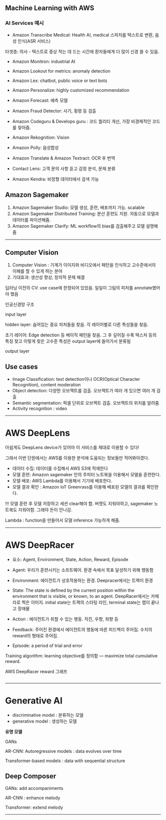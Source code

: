 
## Machine Learning with AWS



### AI Services 예시

* Amazon Transcribe Medical: Health AI, medical 스피치를 텍스트로 변환, 음성 인식(ASR 서비스)

타겟층: 의사 - 텍스트로 증상 적는 데 드는 시간에 환자들에게 더 많이 신경 쓸 수 있음.

* Amazon Monitron: industrial AI
* Amazon Lookout for metrics: anomaly detection
* Amazon Lex: chatbot, public voice or text bots
* Amazon Personalize: highly customized recommendation
* Amazon Forecast: 예측 모델
* Amazon Fraud Detector: 사기, 횡령 등 검출
* Amazon Codeguru & Develops guru : 코드 퀄리티 개선, 가장 비경제적인 코드를 찾아줌.

* Amazon Rekognition: Vision
* Amazon Polly: 음성합성
* Amazon Translate & Amazon Textract: OCR 후 번역
* Contact Lens: 고객 문의 사항 듣고 감정 분석, 문제 분류
* Amazon Kendra: 비정형 데이터에서 검색 가능



## Amazon Sagemaker

1. Amazon Sagemaker Studio: 모델 생성, 훈련, 배포까지 가능. scalable
2. Amazon Sagemaker Distributed Training: 분산 훈련도 지원. 자동으로 모델과 데이터를 파이션해줌.
3. Amazon Sagemaker Clarify: ML workflow의 bias를 검출해주고 모델 설명해줌



---

## Computer Vision 

1. Computer Vision : 기계가 이미지와 비디오에서 패턴을 인식하고 고수준에서의 이해를 할 수 있게 하는 분야
2. 기대효과: 생산성 향상, 창의적 문제 해결

딥러닝 이전의 CV: use case에 한정되어 있었음. 일일이 그림의 피처를 annotate했어야 했음

인공신경망 구조

input layer

hidden layer: 숨어있는 중요 피처들을 찾음. 각 레이어별로 다른 특성들을 찾음.

초기 레이어: Edge detection 등 베이직 패턴을 찾음. 그 후 깊어질 수록 텍스처 등의 특징 찾고 이렇게 찾은 고수준 특성은 output layer에 들어가서 분류됨

output layer



## Use cases

* Image Classification: text detection이나 OCR(Optical Character Recognition), content moderation
* Object detection: 다양한 오브젝트를 검출. 오브젝트가 여러 개 있으면 여러 개 검출
* Semantic segmentation: 픽셀 단위로 오브젝트 검출. 오브젝트의 위치를 알려줌
* Activity recognition : video



---



# AWS DeepLens

아쉽게도 DeepLens device가 있어야 이 서비스를 제대로 이용할 수 있다!

그래서 이번 단원에서는 AWS를 이용한 분석에 도움되는 정보들만 적어봐야겠다.

* 데이터 수집: 데이터를 수집해서 AWS S3에 적재한다
* 모델 훈련: Amazon sagemaker 안의 주피터 노트북을 이용해서 모델을 훈련한다.
* 모델 배포: AWS Lambda를 이용해서 기기에 배포한다.
* 모델 결과 확인 : Amazon IoT Greenrass를 이용해 배포된 모델의 결과를 확인한다.

!!! 모델 훈련 후 모델 저장하고 세션 clear해야 함. 버켓도 지워야하고, sagemaker 노트북도 지워야함. 그래야 돈이 안나감.



Lambda : function을 만들어서 모델 inference 가능하게 해줌.



---



# AWS DeepRacer

* 요소: Agent, Environment, State, Action, Reward, Episode

* Agent: 우리가 훈련시키는 소프트웨어. 환경 속에서 목표 달성하기 위해 행동함
* Environment: 에이전트가 상호작용하는 환경. Deepracer에서는 트랙이 환경
* State: The state is defined by the current position within the environment that is visible, or known, to an agent. DeepRacer에서는 카메라로 찍은 이미지. initial state는 트랙의 스타팅 라인, terminal state는 랩이 끝나고 장애물
* Action : 에이전트가 취할 수 있는 행동. 직진, 우향, 좌향 등
* Feedback: 주어진 환경에서 에이전트의 행동에 따른 피드백이 주어짐. 수치의 reward의 형태로 주어짐. 
* Episode: a period of trial and error 



Training algorithm: learning objective를 정의함 ― maximize total cumulative reward.



AWS DeepRacer reward 그래프

![]()



---

# Generative AI



* discriminative model : 분류하는 모델
* generative model : 생성하는 모델



**유명 모델**

GANs

AR-CNN: Autoregressive models : data evolves over time 

Transformer-based models : data with sequential structure



## Deep Composer

GANs: add accompaniments

AR-CNN : enhance melody

Transformer: extend melody







----


